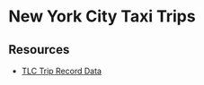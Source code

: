 # New York City Taxi Trips


## Resources

- [TLC Trip Record Data](https://www1.nyc.gov/site/tlc/about/tlc-trip-record-data.page)
